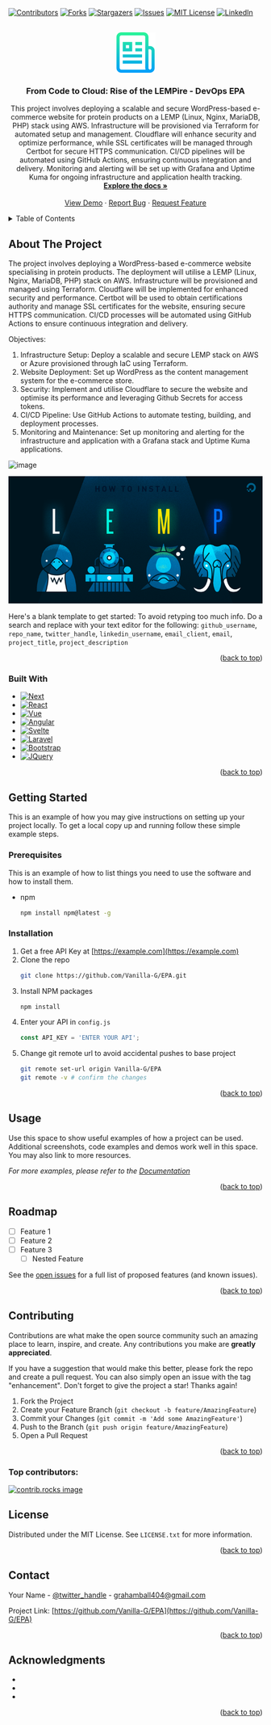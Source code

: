<!-- Improved compatibility of back to top link: See: https://github.com/othneildrew/Best-README-Template/pull/73 -->
<a id="readme-top"></a>
<!--
*** Thanks for checking out the Best-README-Template. If you have a suggestion
*** that would make this better, please fork the repo and create a pull request
*** or simply open an issue with the tag "enhancement".
*** Don't forget to give the project a star!
*** Thanks again! Now go create something AMAZING! :D
-->



<!-- PROJECT SHIELDS -->
<!--
*** I'm using markdown "reference style" links for readability.
*** Reference links are enclosed in brackets [ ] instead of parentheses ( ).
*** See the bottom of this document for the declaration of the reference variables
*** for contributors-url, forks-url, etc. This is an optional, concise syntax you may use.
*** https://www.markdownguide.org/basic-syntax/#reference-style-links
-->
[![Contributors][contributors-shield]][contributors-url]
[![Forks][forks-shield]][forks-url]
[![Stargazers][stars-shield]][stars-url]
[![Issues][issues-shield]][issues-url]
[![MIT License][license-shield]][license-url]
[![LinkedIn][linkedin-shield]][linkedin-url]



<!-- PROJECT LOGO -->
<br />
<div align="center">
  <a href="https://github.com/Vanilla-G/EPA">
    <img src="images/logo.png" alt="Logo" width="80" height="80">
  </a>

<h3 align="center">From Code to Cloud: Rise of the LEMPire - DevOps EPA</h3>

  <p align="center">
    This project involves deploying a scalable and secure WordPress-based e-commerce website for protein products on a LEMP (Linux, Nginx, MariaDB, PHP) stack using AWS. Infrastructure will be provisioned via Terraform for automated setup and management. Cloudflare will enhance security and optimize performance, while SSL certificates will be managed through Certbot for secure HTTPS communication. CI/CD pipelines will be automated using GitHub Actions, ensuring continuous integration and delivery. Monitoring and alerting will be set up with Grafana and Uptime Kuma for ongoing infrastructure and application health tracking.
    <br />
    <a href="https://github.com/Vanilla-G/EPA"><strong>Explore the docs »</strong></a>
    <br />
    <br />
    <a href="https://github.com/Vanilla-G/EPA">View Demo</a>
    ·
    <a href="https://github.com/Vanilla-G/EPA/issues/new?labels=bug&template=bug-report---.md">Report Bug</a>
    ·
    <a href="https://github.com/Vanilla-G/EPA/issues/new?labels=enhancement&template=feature-request---.md">Request Feature</a>
  </p>
</div>



<!-- TABLE OF CONTENTS -->
<details>
  <summary>Table of Contents</summary>
  <ol>
    <li>
      <a href="#about-the-project">About The Project</a>
      <ul>
        <li><a href="#built-with">Built With</a></li>
      </ul>
    </li>
    <li>
      <a href="#getting-started">Getting Started</a>
      <ul>
        <li><a href="#prerequisites">Prerequisites</a></li>
        <li><a href="#installation">Installation</a></li>
      </ul>
    </li>
    <li><a href="#usage">Usage</a></li>
    <li><a href="#roadmap">Roadmap</a></li>
    <li><a href="#contributing">Contributing</a></li>
    <li><a href="#license">License</a></li>
    <li><a href="#contact">Contact</a></li>
    <li><a href="#acknowledgments">Acknowledgments</a></li>
  </ol>
</details>



<!-- ABOUT THE PROJECT -->
## About The Project

The project involves deploying a WordPress-based e-commerce website specialising in protein products. The deployment will utilise a LEMP (Linux, Nginx, MariaDB, PHP) stack on AWS. Infrastructure will be provisioned and managed using Terraform. Cloudflare will be implemented for enhanced security and performance. Certbot will be used to obtain certifications authority and manage SSL certificates for the website, ensuring secure HTTPS communication. CI/CD processes will be automated using GitHub Actions to ensure continuous integration and delivery. 

Objectives:
1. Infrastructure Setup: Deploy a scalable and secure LEMP stack on AWS or Azure provisioned through IaC using Terraform.
2. Website Deployment: Set up WordPress as the content management system for the e-commerce store.
3. Security: Implement and utilise Cloudflare to secure the website and optimise its performance and leveraging Github Secrets for access tokens.
4. CI/CD Pipeline: Use GitHub Actions to automate testing, building, and deployment processes.
5. Monitoring and Maintenance: Set up monitoring and alerting for the infrastructure and application with a Grafana stack and Uptime Kuma applications.
   
![image](https://github.com/user-attachments/assets/b2fc3d4c-79f4-4887-8656-564bd3e854c5)


[![Product Name Screen Shot][product-screenshot]](https://example.com)

Here's a blank template to get started: To avoid retyping too much info. Do a search and replace with your text editor for the following: `github_username`, `repo_name`, `twitter_handle`, `linkedin_username`, `email_client`, `email`, `project_title`, `project_description`

<p align="right">(<a href="#readme-top">back to top</a>)</p>



### Built With

* [![Next][Next.js]][Next-url]
* [![React][React.js]][React-url]
* [![Vue][Vue.js]][Vue-url]
* [![Angular][Angular.io]][Angular-url]
* [![Svelte][Svelte.dev]][Svelte-url]
* [![Laravel][Laravel.com]][Laravel-url]
* [![Bootstrap][Bootstrap.com]][Bootstrap-url]
* [![JQuery][JQuery.com]][JQuery-url]

<p align="right">(<a href="#readme-top">back to top</a>)</p>



<!-- GETTING STARTED -->
## Getting Started

This is an example of how you may give instructions on setting up your project locally.
To get a local copy up and running follow these simple example steps.

### Prerequisites

This is an example of how to list things you need to use the software and how to install them.
* npm
  ```sh
  npm install npm@latest -g
  ```

### Installation

1. Get a free API Key at [https://example.com](https://example.com)
2. Clone the repo
   ```sh
   git clone https://github.com/Vanilla-G/EPA.git
   ```
3. Install NPM packages
   ```sh
   npm install
   ```
4. Enter your API in `config.js`
   ```js
   const API_KEY = 'ENTER YOUR API';
   ```
5. Change git remote url to avoid accidental pushes to base project
   ```sh
   git remote set-url origin Vanilla-G/EPA
   git remote -v # confirm the changes
   ```

<p align="right">(<a href="#readme-top">back to top</a>)</p>



<!-- USAGE EXAMPLES -->
## Usage

Use this space to show useful examples of how a project can be used. Additional screenshots, code examples and demos work well in this space. You may also link to more resources.

_For more examples, please refer to the [Documentation](https://example.com)_

<p align="right">(<a href="#readme-top">back to top</a>)</p>



<!-- ROADMAP -->
## Roadmap

- [ ] Feature 1
- [ ] Feature 2
- [ ] Feature 3
    - [ ] Nested Feature

See the [open issues](https://github.com/Vanilla-G/EPA/issues) for a full list of proposed features (and known issues).

<p align="right">(<a href="#readme-top">back to top</a>)</p>



<!-- CONTRIBUTING -->
## Contributing

Contributions are what make the open source community such an amazing place to learn, inspire, and create. Any contributions you make are **greatly appreciated**.

If you have a suggestion that would make this better, please fork the repo and create a pull request. You can also simply open an issue with the tag "enhancement".
Don't forget to give the project a star! Thanks again!

1. Fork the Project
2. Create your Feature Branch (`git checkout -b feature/AmazingFeature`)
3. Commit your Changes (`git commit -m 'Add some AmazingFeature'`)
4. Push to the Branch (`git push origin feature/AmazingFeature`)
5. Open a Pull Request

<p align="right">(<a href="#readme-top">back to top</a>)</p>

### Top contributors:

<a href="https://github.com/Vanilla-G/EPA/graphs/contributors">
  <img src="https://contrib.rocks/image?repo=Vanilla-G/EPA" alt="contrib.rocks image" />
</a>



<!-- LICENSE -->
## License

Distributed under the MIT License. See `LICENSE.txt` for more information.

<p align="right">(<a href="#readme-top">back to top</a>)</p>



<!-- CONTACT -->
## Contact

Your Name - [@twitter_handle](https://twitter.com/twitter_handle) - grahamball404@gmail.com

Project Link: [https://github.com/Vanilla-G/EPA](https://github.com/Vanilla-G/EPA)

<p align="right">(<a href="#readme-top">back to top</a>)</p>



<!-- ACKNOWLEDGMENTS -->
## Acknowledgments

* []()
* []()
* []()

<p align="right">(<a href="#readme-top">back to top</a>)</p>



<!-- MARKDOWN LINKS & IMAGES -->
<!-- https://www.markdownguide.org/basic-syntax/#reference-style-links -->
[contributors-shield]: https://img.shields.io/github/contributors/Vanilla-G/EPA.svg?style=for-the-badge
[contributors-url]: https://github.com/Vanilla-G/EPA/graphs/contributors
[forks-shield]: https://img.shields.io/github/forks/Vanilla-G/EPA.svg?style=for-the-badge
[forks-url]: https://github.com/Vanilla-G/EPA/network/members
[stars-shield]: https://img.shields.io/github/stars/Vanilla-G/EPA.svg?style=for-the-badge
[stars-url]: https://github.com/Vanilla-G/EPA/stargazers
[issues-shield]: https://img.shields.io/github/issues/Vanilla-G/EPA.svg?style=for-the-badge
[issues-url]: https://github.com/Vanilla-G/EPA/issues
[license-shield]: https://img.shields.io/github/license/Vanilla-G/EPA.svg?style=for-the-badge
[license-url]: https://github.com/Vanilla-G/EPA/blob/master/LICENSE.txt
[linkedin-shield]: https://img.shields.io/badge/-LinkedIn-black.svg?style=for-the-badge&logo=linkedin&colorB=555
[linkedin-url]: https://linkedin.com/in/grahamball-gl50-m32-remote
[product-screenshot]: images/screenshot.png
[Next.js]: https://img.shields.io/badge/next.js-000000?style=for-the-badge&logo=nextdotjs&logoColor=white
[Next-url]: https://nextjs.org/
[React.js]: https://img.shields.io/badge/React-20232A?style=for-the-badge&logo=react&logoColor=61DAFB
[React-url]: https://reactjs.org/
[Vue.js]: https://img.shields.io/badge/Vue.js-35495E?style=for-the-badge&logo=vuedotjs&logoColor=4FC08D
[Vue-url]: https://vuejs.org/
[Angular.io]: https://img.shields.io/badge/Angular-DD0031?style=for-the-badge&logo=angular&logoColor=white
[Angular-url]: https://angular.io/
[Svelte.dev]: https://img.shields.io/badge/Svelte-4A4A55?style=for-the-badge&logo=svelte&logoColor=FF3E00
[Svelte-url]: https://svelte.dev/
[Laravel.com]: https://img.shields.io/badge/Laravel-FF2D20?style=for-the-badge&logo=laravel&logoColor=white
[Laravel-url]: https://laravel.com
[Bootstrap.com]: https://img.shields.io/badge/Bootstrap-563D7C?style=for-the-badge&logo=bootstrap&logoColor=white
[Bootstrap-url]: https://getbootstrap.com
[JQuery.com]: https://img.shields.io/badge/jQuery-0769AD?style=for-the-badge&logo=jquery&logoColor=white
[JQuery-url]: https://jquery.com 
